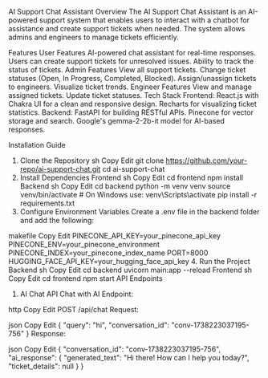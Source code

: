 AI Support Chat Assistant
Overview
The AI Support Chat Assistant is an AI-powered support system that enables users to interact with a chatbot for assistance and create support tickets when needed. The system allows admins and engineers to manage tickets efficiently.

Features
User Features
AI-powered chat assistant for real-time responses.
Users can create support tickets for unresolved issues.
Ability to track the status of tickets.
Admin Features
View all support tickets.
Change ticket statuses (Open, In Progress, Completed, Blocked).
Assign/unassign tickets to engineers.
Visualize ticket trends.
Engineer Features
View and manage assigned tickets.
Update ticket statuses.
Tech Stack
Frontend:
React.js with Chakra UI for a clean and responsive design.
Recharts for visualizing ticket statistics.
Backend:
FastAPI for building RESTful APIs.
Pinecone for vector storage and search.
Google's gemma-2-2b-it model for AI-based responses.

Installation Guide
1. Clone the Repository
sh
Copy
Edit
git clone https://github.com/your-repo/ai-support-chat.git
cd ai-support-chat
2. Install Dependencies
Frontend
sh
Copy
Edit
cd frontend
npm install
Backend
sh
Copy
Edit
cd backend
python -m venv venv
source venv/bin/activate   # On Windows use: venv\Scripts\activate
pip install -r requirements.txt
3. Configure Environment Variables
Create a .env file in the backend folder and add the following:

makefile
Copy
Edit
PINECONE_API_KEY=your_pinecone_api_key
PINECONE_ENV=your_pinecone_environment
PINECONE_INDEX=your_pinecone_index_name
PORT=8000
HUGGING_FACE_API_KEY=your_hugging_face_api_key
4. Run the Project
Backend
sh
Copy
Edit
cd backend
uvicorn main:app --reload
Frontend
sh
Copy
Edit
cd frontend
npm start
API Endpoints
1. AI Chat API
Chat with AI
Endpoint:

http
Copy
Edit
POST /api/chat
Request:

json
Copy
Edit
{
  "query": "hi",
  "conversation_id": "conv-1738223037195-756"
}
Response:

json
Copy
Edit
{
  "conversation_id": "conv-1738223037195-756",
  "ai_response": {
    "generated_text": "Hi there! How can I help you today?",
    "ticket_details": null
  }
}